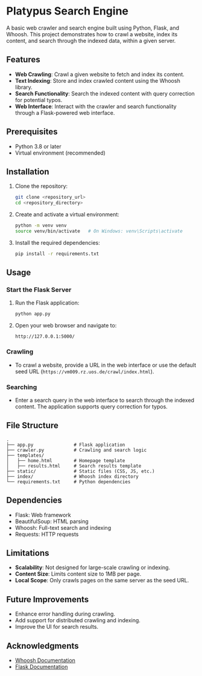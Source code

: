 # Platypus Search Engine

A basic web crawler and search engine built using Python, Flask, and Whoosh. This project demonstrates how to crawl a website, index its content, and search through the indexed data, within a given server.

## Features

- **Web Crawling**: Crawl a given website to fetch and index its content.
- **Text Indexing**: Store and index crawled content using the Whoosh library.
- **Search Functionality**: Search the indexed content with query correction for potential typos.
- **Web Interface**: Interact with the crawler and search functionality through a Flask-powered web interface.

## Prerequisites

- Python 3.8 or later
- Virtual environment (recommended)

## Installation

1. Clone the repository:
   ```bash
   git clone <repository_url>
   cd <repository_directory>
   ```

2. Create and activate a virtual environment:
   ```bash
   python -m venv venv
   source venv/bin/activate   # On Windows: venv\Scripts\activate
   ```

3. Install the required dependencies:
   ```bash
   pip install -r requirements.txt
   ```

## Usage

### Start the Flask Server

1. Run the Flask application:
   ```bash
   python app.py
   ```

2. Open your web browser and navigate to:
   ```
   http://127.0.0.1:5000/
   ```

### Crawling

- To crawl a website, provide a URL in the web interface or use the default seed URL (`https://vm009.rz.uos.de/crawl/index.html`).

### Searching

- Enter a search query in the web interface to search through the indexed content. The application supports query correction for typos.

## File Structure

```
.
├── app.py               # Flask application
├── crawler.py           # Crawling and search logic
├── templates/
│   ├── home.html        # Homepage template
│   ├── results.html     # Search results template
├── static/              # Static files (CSS, JS, etc.)
├── index/               # Whoosh index directory
└── requirements.txt     # Python dependencies
```

## Dependencies

- Flask: Web framework
- BeautifulSoup: HTML parsing
- Whoosh: Full-text search and indexing
- Requests: HTTP requests

## Limitations

- **Scalability**: Not designed for large-scale crawling or indexing.
- **Content Size**: Limits content size to 1MB per page.
- **Local Scope**: Only crawls pages on the same server as the seed URL.

## Future Improvements

- Enhance error handling during crawling.
- Add support for distributed crawling and indexing.
- Improve the UI for search results.

## Acknowledgments

- [Whoosh Documentation](https://whoosh.readthedocs.io/)
- [Flask Documentation](https://flask.palletsprojects.com/)
